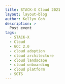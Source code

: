 ```yaml
---
title: STACK-X Cloud 2021
layout: layout-blog
author: Kellyn Goh
description: >
  Post event
tags:
  - STACK-X
  - Cloud
  - GCC 2.0
  - cloud adoption
  - cloud architecture
  - cloud landscape
  - cloud onboarding
  - cloud platform
  - SGTS
---
```

